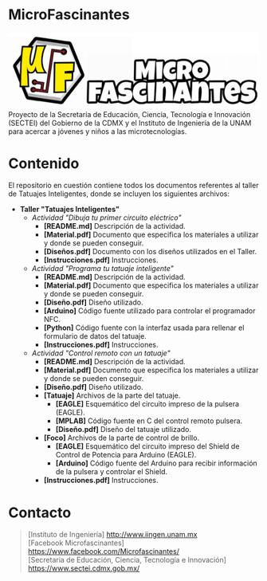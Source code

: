 # MicroFascinantes
![uF Logo](/uF.png)
Proyecto de la Secretaria de Educación, Ciencia, Tecnología e Innovación (SECTEI) del Gobierno de la CDMX y el Instituto de Ingeniería de la UNAM para acercar a jóvenes y niños a las microtecnologías.

# Contenido
El repositorio en cuestión contiene todos los documentos referentes al taller de Tatuajes Inteligentes, donde se incluyen los siguientes archivos:
* **Taller "Tatuajes Inteligentes"**
   * *Actividad "Dibuja tu primer circuito eléctrico"*
     * **[README.md]** Descripción de la actividad.
     * **[Material.pdf]** Documento que especifica los materiales a utilizar y donde se pueden conseguir. 
     * **[Diseños.pdf]** Documento con los diseños utilizados en el Taller.
     * **[Instrucciones.pdf]** Instrucciones.
   * *Actividad "Programa tu tatuaje inteligente"*
     * **[README.md]** Descripción de la actividad.
     * **[Material.pdf]** Documento que especifica los materiales a utilizar y donde se pueden conseguir. 
     * **[Diseño.pdf]** Diseño utilizado.
     * **[Arduino]** Código fuente utilizado para controlar el programador NFC.
     * **[Python]** Código fuente con la interfaz usada para rellenar el formulario de datos del tatuaje.   
     * **[Instrucciones.pdf]** Instrucciones.
   * *Actividad "Control remoto con un tatuaje"*
     * **[README.md]** Descripción de la actividad.
     * **[Material.pdf]** Documento que especifica los materiales a utilizar y donde se pueden conseguir. 
     * **[Diseño.pdf]** Diseño utilizado.
     * **[Tatuaje]** Archivos de la parte del tatuaje.
       * **[EAGLE]** Esquemático del circuito impreso de la pulsera (EAGLE).
       * **[MPLAB]** Código fuente en C del control remoto pulsera.
       * **[Diseño.pdf]** Diseño del tatuaje utilizado.
     * **[Foco]** Archivos de la parte de control de brillo.
       * **[EAGLE]** Esquemático del circuito impreso del Shield de Control de Potencia para Arduino (EAGLE).
       * **[Arduino]** Código fuente del Arduino para recibir información de la pulsera y controlar el Shield.
     * **[Instrucciones.pdf]** Instrucciones.
     
     
# Contacto
>[Instituto de Ingeniería] http://www.iingen.unam.mx<br/>
>[Facebook Microfascinantes] https://www.facebook.com/Microfascinantes/<br/>
>[Secretaria de Educación, Ciencia, Tecnología e Innovación] https://www.sectei.cdmx.gob.mx/<br/>
